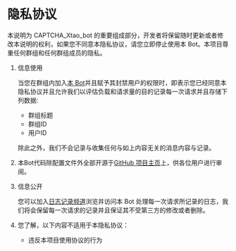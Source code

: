 # 隐私协议  

本说明为 CAPTCHA_Xtao_bot 的重要组成部分，开发者将保留随时更新或者修改本说明的权利，如果您不同意本隐私协议，请您立即停止使用本 Bot。本项目尊重任何群组和任何群组成员的隐私。

1. 信息使用

   当您在群组内加入[本 Bot](https://t.me/CAPTCHA_Xtao_bot)并且赋予其封禁用户的权限时，即表示您已经同意本隐私协议并且允许我们以评估负载和请求量的目的记录每一次请求并且存储下列数据:  

   - 群组标题
   - 群组ID
   - 用户ID

    除此之外，我们不会记录与收集任何与如上内容无关的消息内容与记录。

2. 本Bot代码除配置文件外全部开源于[GitHub 项目主页](https://github.com/xtaodada/Telegram-CAPTCHA-bot)上，供各位用户进行审阅。

3. 信息公开

   您可以加入[日志记录频道](https://t.me/joinchat/AAAAAFHqbyZL7qRWm5Jr8g)浏览并访问本 Bot 处理每一次请求所记录的日志，我们将会保留每一次请求的记录并且保证其不受第三方的修改或者删除。

4. 您了解，以下内容不适用于本隐私协议：

    - 违反本项目使用协议的行为
